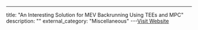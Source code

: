 ---
title: "An Interesting Solution for MEV Backrunning Using TEEs and MPC"
description: ""
external_category: "Miscellaneous"
---[Visit Website](https://medium.com/intotheblock/an-interesting-solution-for-mev-backrunning-using-tees-and-mpc-88cc098aba6)

